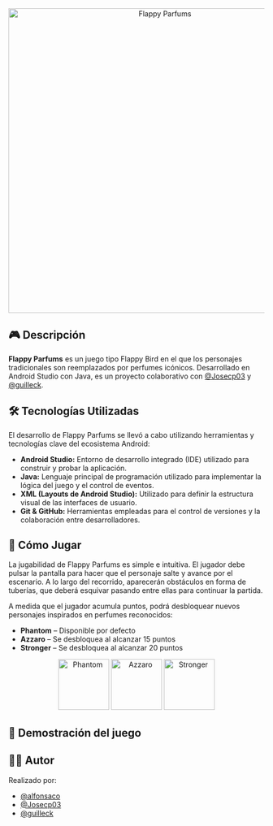<div align="center">
  <img src="https://github.com/alfonsaco/Flappy-Parfums/blob/master/app/src/main/res/drawable/parfums.png" alt="Flappy Parfums" width="600px" />
</div>

  
## 🎮 Descripción
**Flappy Parfums** es un juego tipo Flappy Bird en el que los personajes tradicionales son reemplazados por perfumes icónicos. Desarrollado en Android Studio con Java, es un proyecto colaborativo con [@Josecp03](https://github.com/Josecp03) y [@guilleck](https://github.com/guilleck).

  
## 🛠️ Tecnologías Utilizadas
El desarrollo de Flappy Parfums se llevó a cabo utilizando herramientas y tecnologías clave del ecosistema Android:
- **Android Studio:** Entorno de desarrollo integrado (IDE) utilizado para construir y probar la aplicación.
- **Java:** Lenguaje principal de programación utilizado para implementar la lógica del juego y el control de eventos.
- **XML (Layouts de Android Studio):** Utilizado para definir la estructura visual de las interfaces de usuario.
- **Git & GitHub:** Herramientas empleadas para el control de versiones y la colaboración entre desarrolladores.



## 🎯 Cómo Jugar
La jugabilidad de Flappy Parfums es simple e intuitiva. El jugador debe pulsar la pantalla para hacer que el personaje salte y avance por el escenario. A lo largo del recorrido, aparecerán obstáculos en forma de tuberías, que deberá esquivar pasando entre ellas para continuar la partida.

A medida que el jugador acumula puntos, podrá desbloquear nuevos personajes inspirados en perfumes reconocidos:
- **Phantom** – Disponible por defecto
- **Azzaro** – Se desbloquea al alcanzar 15 puntos
- **Stronger** – Se desbloquea al alcanzar 20 puntos
<div align="center">
  <img src="https://github.com/alfonsaco/Flappy-Parfums/blob/master/app/src/main/res/drawable/phantom1.png" alt="Phantom" width="100px">
  <img src="https://github.com/alfonsaco/Flappy-Parfums/blob/master/app/src/main/res/drawable/azzaro1.png" alt="Azzaro" width="100px">
  <img src="https://github.com/alfonsaco/Flappy-Parfums/blob/master/app/src/main/res/drawable/stronger1.png" alt="Stronger" width="100px">
</div>



## 📱 Demostración del juego


## 👨‍💻 Autor
Realizado por:
- [@alfonsaco](https://github.com/alfonsaco)
- [@Josecp03](https://github.com/Josecp03)
- [@guilleck](https://github.com/guilleck)
